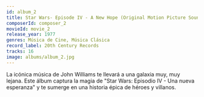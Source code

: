 ```yaml
---
id: album_2
title: Star Wars- Episode IV - A New Hope (Original Motion Picture Soundtrack)
composerId: composer_2
movieId: movie_2
release_year: 1977
genres: Música de Cine, Música Clásica
record_label: 20th Century Records
tracks: 16
image: albums/album_2.jpg
---
```


La icónica música de John Williams te llevará a una galaxia muy, muy lejana. Este álbum captura la magia de "Star Wars: Episodio IV - Una nueva esperanza" y te sumerge en una historia épica de héroes y villanos.

